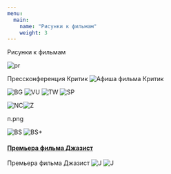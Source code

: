 ```yaml
---
menu:
  main:
    name: "Рисунки к фильмам"
    weight: 3
---
```

Рисунки к фильмам

![pr](IMG_7588.JPG)

Прессконференция Критик
![Афиша фильма Критик](Кweритик.jpg)




![BG](03BG.png)
![VU](VU+.png)
![TW](TomWaits+.png) ![SP](SP.png) 


![NC](NC.png)![Z](Z.png)

п.png



![BS](BS.png)
![BS+](BS+.png)

#### [Премьера фильма Джазист](Jazzman.png)

Премьера фильма Джазист
![J](J.png)
![J](600x900.webp)



